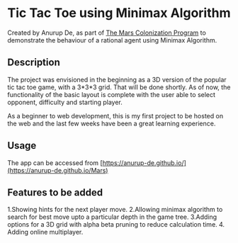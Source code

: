 # Tic Tac Toe using Minimax Algorithm

Created by Anurup De, as part of [The Mars Colonization Program](https://microsoft.acehacker.com/mars/) to demonstrate the behaviour of a rational agent using Minimax Algorithm.

## Description
The project was envisioned in the beginning as a 3D version of the popular tic tac toe game, with a 3\*3\*3 grid. That will be done shortly. As of now, the functionality of the basic layout is complete with the user able to select opponent, difficulty and starting player.

As a beginner to web development, this is my first project to be hosted on the web and the last few weeks have been a great learning experience.


## Usage
The app can be accessed from [https://anurup-de.github.io/](https://anurup-de.github.io/Mars)

## Features to be added
1.Showing hints for the next player move. 2.Allowing minimax algorithm to search for best move upto a particular depth in the game tree. 3.Adding options for a 3D grid with alpha beta pruning to reduce calculation time. 4. Adding online multiplayer.
